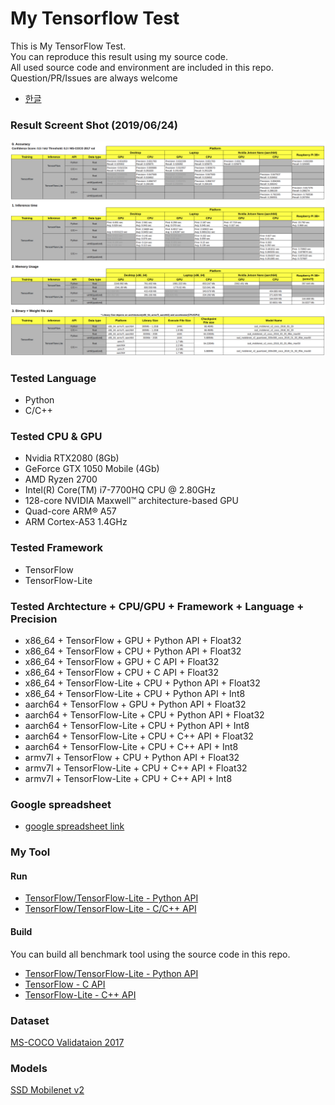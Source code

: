 # My Tensorflow Test
This is My TensorFlow Test.  
You can reproduce this result using my source code.   
All used source code and environment are included in this repo.   
Question/PR/Issues are always welcome  
- [한글](README_korean.md)
### Result Screent Shot (2019/06/24)
<img src="screenshot/Screenshot.png">

### Tested Language
 - Python
 - C/C++

### Tested CPU & GPU
 - Nvidia RTX2080 (8Gb)
 - GeForce GTX 1050 Mobile (4Gb)
 - AMD Ryzen 2700 
 - Intel(R) Core(TM) i7-7700HQ CPU @ 2.80GHz
 - 128-core NVIDIA Maxwell™ architecture-based GPU
 - Quad-core ARM® A57
 - ARM Cortex-A53 1.4GHz
 
### Tested Framework 
 - TensorFlow
 - TensorFlow-Lite

### Tested Archtecture + CPU/GPU + Framework + Language + Precision
 - x86_64 + TensorFlow + GPU + Python API + Float32
 - x86_64 + TensorFlow + CPU + Python API + Float32
 - x86_64 + TensorFlow + GPU + C API + Float32
 - x86_64 + TensorFlow + CPU + C API + Float32
 - x86_64 + TensorFlow-Lite + CPU + Python API + Float32
 - x86_64 + TensorFlow-Lite + CPU + Python API + Int8
 - aarch64 + TensorFlow + GPU + Python API + Float32
 - aarch64 + TensorFlow-Lite + CPU + Python API + Float32
 - aarch64 + TensorFlow-Lite + CPU + Python API + Int8
 - aarch64 + TensorFlow-Lite + CPU + C++ API + Float32
 - aarch64 + TensorFlow-Lite + CPU + C++ API + Int8
 - armv7l + TensorFlow + CPU + Python API + Float32
 - armv7l + TensorFlow-Lite + CPU + C++ API + Float32
 - armv7l + TensorFlow-Lite + CPU + C++ API + Int8
 
### Google spreadsheet
 - [google spreadsheet link](https://docs.google.com/spreadsheets/d/1c6aFzBUg2X9_EmMgAaPeV_Yn6-wrXbCGIaexmatnhi0/edit?usp=sharing)

### My Tool
#### Run
 - [TensorFlow/TensorFlow-Lite - Python API](app/python) 
 - [TensorFlow/TensorFlow-Lite - C/C++ API](app/cc#tensorflow--tensorflow-lite-cc-api-benchmark-app)
 
#### Build
You can build all benchmark tool using the source code in this repo.
 - [TensorFlow/TensorFlow-Lite - Python API](app/python)  
 - [TensorFlow - C API](app/cc/src#tensorflow-c-api)
 - [TensorFlow-Lite - C++ API](app/cc/src#tensorflow-lite-aarch64armv7l-c-benchmark-tool)

### Dataset 
[MS-COCO Validataion 2017](dataset)


### Models
[SSD Mobilenet v2](models)

